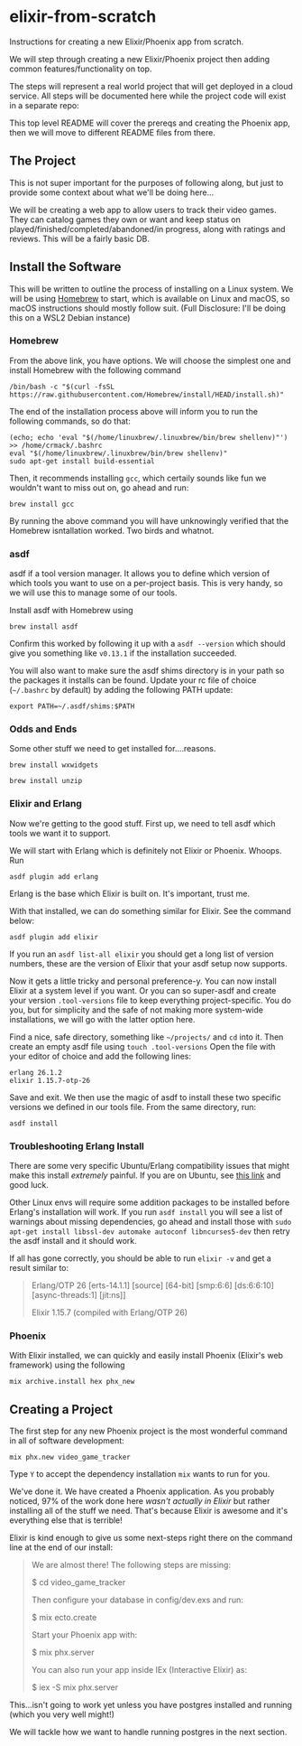 # elixir-from-scratch
Instructions for creating a new Elixir/Phoenix app from scratch.

We will step through creating a new Elixir/Phoenix project then adding common features/functionality on top.

The steps will represent a real world project that will get deployed in a cloud service. All steps will be documented here while the project code will exist in a separate repo: 

This top level README will cover the prereqs and creating the Phoenix app, then we will move to different README files from there.

## The Project

This is not super important for the purposes of following along, but just to provide some context about what we'll be doing here...

We will be creating a web app to allow users to track their video games. They can catalog games they own or want and keep status on played/finished/completed/abandoned/in progress, along with ratings and reviews. This will be a fairly basic DB.

## Install the Software

This will be written to outline the process of installing on a Linux system. We will be using [Homebrew](https://brew.sh/) to start, which is available on Linux and macOS, so macOS instructions should mostly follow suit. (Full Disclosure: I'll be doing this on a WSL2 Debian instance)

### Homebrew

From the above link, you have options. We will choose the simplest one and install Homebrew with the following command

`/bin/bash -c "$(curl -fsSL https://raw.githubusercontent.com/Homebrew/install/HEAD/install.sh)"`

The end of the installation process above will inform you to run the following commands, so do that:

```
(echo; echo 'eval "$(/home/linuxbrew/.linuxbrew/bin/brew shellenv)"') >> /home/crmack/.bashrc
eval "$(/home/linuxbrew/.linuxbrew/bin/brew shellenv)"
sudo apt-get install build-essential
```

Then, it recommends installing `gcc`, which certaily sounds like fun we wouldn't want to miss out on, go ahead and run:

`brew install gcc`

By running the above command you will have unknowingly verified that the Homebrew isntallation worked. Two birds and whatnot.

### asdf

asdf if a tool version manager. It allows you to define which version of which tools you want to use on a per-project basis. This is very handy, so we will use this to manage some of our tools.

Install asdf with Homebrew using

`brew install asdf`

Confirm this worked by following it up with a `asdf --version` which should give you something like `v0.13.1` if the installation succeeded. 

You will also want to make sure the asdf shims directory is in your path so the packages it installs can be found. Update your rc file of choice (`~/.bashrc` by default) by adding the following PATH update:

`export PATH=~/.asdf/shims:$PATH`

### Odds and Ends

Some other stuff we need to get installed for....reasons.

`brew install wxwidgets`

`brew install unzip`

### Elixir and Erlang

Now we're getting to the good stuff. First up, we need to tell asdf which tools we want it to support.

We will start with Erlang which is definitely not Elixir or Phoenix. Whoops. Run

`asdf plugin add erlang`

Erlang is the base which Elixir is built on. It's important, trust me.

With that installed, we can do something similar for Elixir. See the command below:

`asdf plugin add elixir`

If you run an `asdf list-all elixir` you should get a long list of version numbers, these are the version of Elixir that your asdf setup now supports.

Now it gets a little tricky and personal preference-y. You can now install Elixir at a system level if you want. Or you can so super-asdf and create your version `.tool-versions` file to keep everything project-specific. You do you, but for simplicity and the safe of not making more system-wide installations, we will go with the latter option here.

Find a nice, safe directory, something like `~/projects/` and `cd` into it. Then create an empty asdf file using `touch .tool-versions` Open the file with your editor of choice and add the following lines:

```
erlang 26.1.2
elixir 1.15.7-otp-26
```

Save and exit. We then use the magic of asdf to install these two specific versions we defined in our tools file. From the same directory, run:

`asdf install`

### Troubleshooting Erlang Install

There are some very specific Ubuntu/Erlang compatibility issues that might make this install *extremely* painful. If you are on Ubuntu, see [this link](https://github.com/asdf-vm/asdf-erlang/issues/247) and good luck.

Other Linux envs will require some addition packages to be installed before Erlang's installation will work. If you run `asdf install` you will see a list of warnings about missing dependencies, go ahead and install those with `sudo apt-get install libssl-dev automake autoconf libncurses5-dev` then retry the asdf install and it should work.

If all has gone correctly, you should be able to run `elixir -v` and get a result similar to:

> Erlang/OTP 26 [erts-14.1.1] [source] [64-bit] [smp:6:6] [ds:6:6:10] [async-threads:1] [jit:ns]]
> 
> Elixir 1.15.7 (compiled with Erlang/OTP 26)

### Phoenix

With Elixir installed, we can quickly and easily install Phoenix (Elixir's web framework) using the following

`mix archive.install hex phx_new`


## Creating a Project

The first step for any new Phoenix project is the most wonderful command in all of software development:

`mix phx.new video_game_tracker`

Type `Y` to accept the dependency installation `mix` wants to run for you.

We've done it. We have created a Phoenix application. As you probably noticed, 97% of the work done here *wasn't actually in Elixir* but rather installing all of the stuff we need. That's because Elixir is awesome and it's everything else that is terrible!

Elixir is kind enough to give us some next-steps right there on the command line at the end of our install:

> We are almost there! The following steps are missing:
>
>    $ cd video_game_tracker
>
> Then configure your database in config/dev.exs and run:
>
>    $ mix ecto.create
>
> Start your Phoenix app with:
>
>    $ mix phx.server
>
> You can also run your app inside IEx (Interactive Elixir) as:
>
>   $ iex -S mix phx.server


This...isn't going to work yet unless you have postgres installed and running (which you very well might!)

We will tackle how we want to handle running postgres in the next section.






